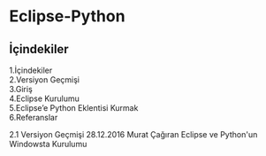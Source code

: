 # Eclipse-Python


## İçindekiler
 1.İçindekiler <br />
 2.Versiyon Geçmişi  <br />
 3.Giriş  <br />
 4.Eclipse Kurulumu <br />
 5.Eclipse’e Python Eklentisi Kurmak <br />
 6.Referanslar <br />
 
 2.1 Versiyon Geçmişi
 28.12.2016 Murat Çağıran Eclipse ve Python'un Windowsta Kurulumu
